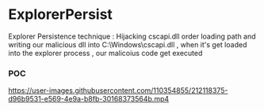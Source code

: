 # ExplorerPersist
Explorer Persistence technique : Hijacking cscapi.dll order loading path and writing our malicious dll into C:\Windows\cscapi.dll , when it's get loaded into the explorer process , our malicoius code get executed


### POC 


https://user-images.githubusercontent.com/110354855/212118375-d96b9531-e569-4e9a-b8fb-30168373564b.mp4

